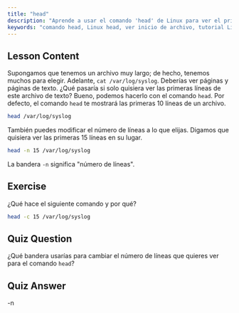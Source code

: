 ```yaml
---
title: "head"
description: "Aprende a usar el comando 'head' de Linux para ver el principio de los archivos. Entiende opciones como -n para el conteo de líneas. Tutorial esencial de comandos de Linux."
keywords: "comando head, Linux head, ver inicio de archivo, tutorial Linux, comandos Linux, Linux para principiantes, head -n, guía Linux"
---
```


## Lesson Content

Supongamos que tenemos un archivo muy largo; de hecho, tenemos muchos para elegir. Adelante, `cat /var/log/syslog`. Deberías ver páginas y páginas de texto. ¿Qué pasaría si solo quisiera ver las primeras líneas de este archivo de texto? Bueno, podemos hacerlo con el comando `head`. Por defecto, el comando `head` te mostrará las primeras 10 líneas de un archivo.

```bash
head /var/log/syslog
```

También puedes modificar el número de líneas a lo que elijas. Digamos que quisiera ver las primeras 15 líneas en su lugar.

```bash
head -n 15 /var/log/syslog
```

La bandera `-n` significa "número de líneas".

## Exercise

¿Qué hace el siguiente comando y por qué?

```bash
head -c 15 /var/log/syslog
```

## Quiz Question

¿Qué bandera usarías para cambiar el número de líneas que quieres ver para el comando `head`?

## Quiz Answer

-n
